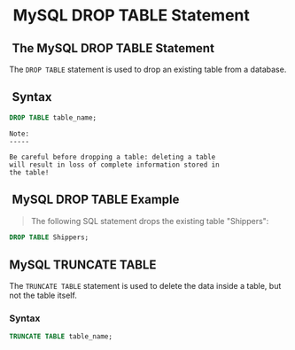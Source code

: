 #  MySQL DROP TABLE Statement

##  The MySQL DROP TABLE Statement

The `DROP TABLE` statement is used to drop an existing
table from a database.

##  Syntax

```sql
DROP TABLE table_name;
```

```text
Note: 
-----

Be careful before dropping a table: deleting a table 
will result in loss of complete information stored in 
the table!
```

##  MySQL DROP TABLE Example

> The following SQL statement drops the existing table
> "Shippers":

```sql
DROP TABLE Shippers;
```

## MySQL TRUNCATE TABLE

The `TRUNCATE TABLE` statement is used to delete the
data inside a table, but not the table itself.

### Syntax

```sql
TRUNCATE TABLE table_name;
```
